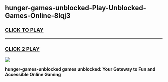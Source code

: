 
## hunger-games-unblocked-Play-Unblocked-Games-Online-8lqj3
<h3>
<a href="https://premium76.site?title=hunger-games-unblocked&ref=24A">CLICK TO PLAY</a></h3>
<hr>

<h3>
<a href="https://premium76.site?title=hunger-games-unblocked&ref=24A">CLICK 2 PLAY</a>
  
</h3>

<a href="https://premium76.site?title=hunger-games-unblocked&ref=24A"><img src="https://clearcache.store/games.png"></a>


**hunger-games-unblocked games unblocked: Your Gateway to Fun and Accessible Online Gaming**

